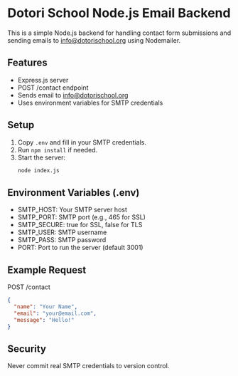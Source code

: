 # Dotori School Node.js Email Backend

This is a simple Node.js backend for handling contact form submissions and sending emails to info@dotorischool.org using Nodemailer.

## Features
- Express.js server
- POST /contact endpoint
- Sends email to info@dotorischool.org
- Uses environment variables for SMTP credentials

## Setup
1. Copy `.env` and fill in your SMTP credentials.
2. Run `npm install` if needed.
3. Start the server:
   ```sh
   node index.js
   ```

## Environment Variables (.env)
- SMTP_HOST: Your SMTP server host
- SMTP_PORT: SMTP port (e.g., 465 for SSL)
- SMTP_SECURE: true for SSL, false for TLS
- SMTP_USER: SMTP username
- SMTP_PASS: SMTP password
- PORT: Port to run the server (default 3001)

## Example Request
POST /contact
```json
{
  "name": "Your Name",
  "email": "your@email.com",
  "message": "Hello!"
}
```

## Security
Never commit real SMTP credentials to version control.
